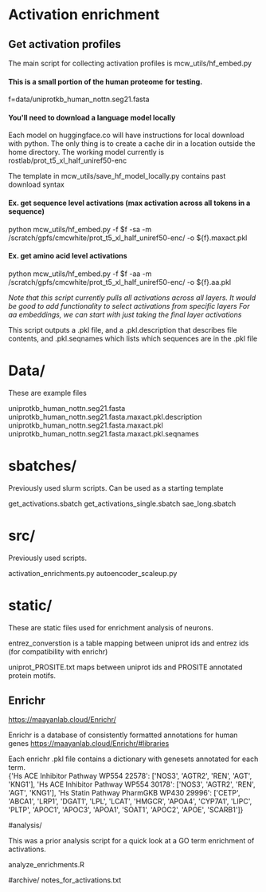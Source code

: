 # Activation enrichment



## Get activation profiles
 
The main script for collecting activation profiles is mcw_utils/hf_embed.py 


#### This is a small portion of the human proteome for testing.

f=data/uniprotkb_human_nottn.seg21.fasta

#### You'll need to download a language model locally

Each model on huggingface.co will have instructions for local download with python.
The only thing is to create a cache dir in a location outside the home directory.
The working model currently is rostlab/prot_t5_xl_half_uniref50-enc

The template in mcw_utils/save_hf_model_locally.py contains past download syntax


#### Ex. get sequence level activations (max activation across all tokens in a sequence)

python mcw_utils/hf_embed.py -f $f -sa  -m /scratch/gpfs/cmcwhite/prot_t5_xl_half_uniref50-enc/  -o ${f}.maxact.pkl


#### Ex. get amino acid level activations 

python mcw_utils/hf_embed.py -f $f -aa  -m /scratch/gpfs/cmcwhite/prot_t5_xl_half_uniref50-enc/  -o ${f}.aa.pkl

<i>Note that this script currently pulls all activations across all layers. It would be good to add functionality to select activations from specific layers</i>
<i>For aa embeddings, we can start with just taking the final layer activations</i>

This script outputs a .pkl file, and a .pkl.description that describes file contents, and .pkl.seqnames which lists which sequences are in the .pkl file


# Data/

These are example files

uniprotkb_human_nottn.seg21.fasta             uniprotkb_human_nottn.seg21.fasta.maxact.pkl.description
uniprotkb_human_nottn.seg21.fasta.maxact.pkl  uniprotkb_human_nottn.seg21.fasta.maxact.pkl.seqnames



# sbatches/
Previously used slurm scripts. Can be used as a starting template

get_activations.sbatch  get_activations_single.sbatch  sae_long.sbatch



# src/

Previously used scripts. 

activation_enrichments.py  autoencoder_scaleup.py



# static/

These are static files used for enrichment analysis of neurons.

entrez_converstion is a table mapping between uniprot ids and entrez ids (for compatibility with enrichr)

uniprot_PROSITE.txt maps between uniprot ids and PROSITE annotated protein motifs. 


## Enrichr

https://maayanlab.cloud/Enrichr/

Enrichr is a database of consistently formatted annotations for human genes
https://maayanlab.cloud/Enrichr/#libraries

Each enrichr .pkl file contains a dictionary with genesets annotated for each term.  
{'Hs ACE Inhibitor Pathway WP554 22578': ['NOS3', 'AGTR2', 'REN', 'AGT', 'KNG1'], 'Hs ACE Inhibitor Pathway WP554 30178': ['NOS3', 'AGTR2', 'REN', 'AGT', 'KNG1'], 'Hs Statin Pathway PharmGKB WP430 29996': ['CETP', 'ABCA1', 'LRP1', 'DGAT1', 'LPL', 'LCAT', 'HMGCR', 'APOA4', 'CYP7A1', 'LIPC', 'PLTP', 'APOC1', 'APOC3', 'APOA1', 'SOAT1', 'APOC2', 'APOE', 'SCARB1']}




#analysis/

This was a prior analysis script for a quick look at a GO term enrichment of activations.

analyze_enrichments.R



#archive/
notes_for_activations.txt



